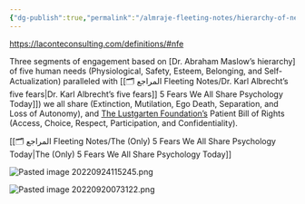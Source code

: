 ```yaml
---
{"dg-publish":true,"permalink":"/almraje-fleeting-notes/hierarchy-of-needs-fears-and-expectations/"}
---
```


https://laconteconsulting.com/definitions/#nfe

Three segments of engagement based on [Dr. Abraham Maslow’s hierarchy] of five human needs (Physiological, Safety, Esteem, Belonging, and Self-Actualization) paralleled with [[🗂️ المراجع Fleeting Notes/Dr. Karl Albrecht’s five fears\|Dr. Karl Albrecht’s five fears]] 5 Fears We All Share  Psychology Today]]) we all share (Extinction, Mutilation, Ego Death, Separation, and Loss of Autonomy), and [The Lustgarten Foundation’s](https://www.lustgarten.org/get-informed/patient-bill-of-rights-and-informed-consent) Patient Bill of Rights (Access, Choice, Respect, Participation, and Confidentiality).

[[🗂️ المراجع Fleeting Notes/The (Only) 5 Fears We All Share  Psychology Today\|The (Only) 5 Fears We All Share  Psychology Today]] 

![Pasted image 20220924115245.png](/img/user/%D8%A3%D8%AE%D8%B1%20Other/Attachments/Pasted%20image%2020220924115245.png)

![Pasted image 20220920073122.png](/img/user/%D8%A3%D8%AE%D8%B1%20Other/Attachments/Pasted%20image%2020220920073122.png)